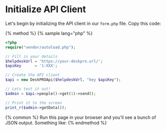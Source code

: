 Initialize API Client
=====================

Let's begin by initializing the API client in our `form.php` file. Copy this code:

{% method %}
{% sample lang="php" %}
```php
<?php
require("vendor/autoload.php");

// Fill in your details
$helpdeskUrl = 'https://your-deskpro.url/';
$apiKey      = '1:XXX';

// Create the API client
$api = new DeskPROApi($helpdeskUrl, "key $apiKey");

// Lets test it out!
$admin = $api->people()->get(1)->send();

// Print it to the screen
print_r($admin->getData());
```

{% common %}
Run this page in your browser and you'll see a bunch of JSON output. Something like:
{% endmethod %}